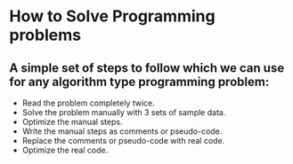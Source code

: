 # How to Solve Programming problems

## A simple set of steps to follow which we can use for any algorithm type programming problem:

* Read the problem completely twice.
* Solve the problem manually with 3 sets of sample data.
* Optimize the manual steps.
* Write the manual steps as comments or pseudo-code.
* Replace the comments or pseudo-code with real code.
* Optimize the real code.
